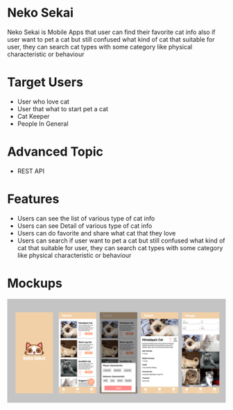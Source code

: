 # Neko Sekai

Neko Sekai is Mobile Apps that user can find their favorite cat info also if user want to pet a cat but still confused what kind of cat that suitable for user, they can search cat types with some category like physical characteristic or behaviour

# Target Users

- User who love cat
- User that what to start pet a cat
- Cat Keeper
- People In General

# Advanced Topic

- REST API

# Features

- Users can see the list of various type of cat info
- Users can see Detail of various type of cat info
- Users can do favorite and share what cat that they love
- Users can search if user want to pet a cat but still confused what kind of cat that suitable for user, they can search cat types with some category like physical characteristic or behaviour

# Mockups

![NekoSekai](./Neko_Sekai_Mockup.png)
